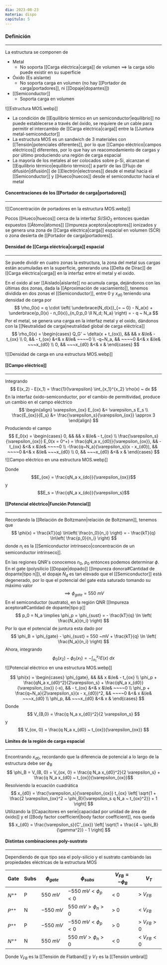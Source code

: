 ```yaml
---
dia: 2023-08-23
materia: dispo
capitulo: 5
---
```

### Definición
---
La estructura se componen de
* Metal
	* No soporta [[Carga eléctrica|carga]] de volumen $\implies$ la carga sólo puede existir en su superficie
* Óxido (Es aislante)
	* No soporta carga en volumen (no hay [[Portador de carga|portadores]], ni [[Dopaje|dopantes]])
* [[Semiconductor]]
	* Soporta carga en volumen

![[Estructura  MOS.webp]]

* La condición de [[Equilibrio térmico en un semiconductor|equilibrio]] no puede establecerse a través del óxido, se requiere de un cable para permitir el intercambio de [[Carga eléctrica|carga]] entre la [[Juntura metal-semiconductor]]
* La estructura MOS es un sandwich de 3 materiales con [[Tensión|potenciales diferentes]], por lo que [[Campo eléctrico|campos eléctricos]] diferentes, por lo que hay un reacomodamiento de cargas  y por último produciendo una región de carga espacial
* La mayoría de los metales al ser colocados sobre p-Si, alcanzan el [[Equilibrio térmico|equilibrio térmico]] a partir de las [[Flujo de difusión|difusión]] de [[Electrón|electrones]] desde el metal hacia el [[Semiconductor]] y [[Hueco|huecos]] desde el semiconductor hacia el metal

#### Concentraciones de los [[Portador de carga|portadores]]
---
![[Concentración de portadores en la estructura MOS.webp]]

Pocos [[Hueco|huecos]] cerca de la interfaz $Si$/$SiO_2$ entonces quedan expuestos [[Átomo|átomos]] [[Impureza aceptora|aceptores]] ionizados y se genera una zona de [[Carga eléctrica|carga]] espacial en volumen (SCR) o zona desierta de [[Portador de carga|portadores]].

#### Densidad de [[Carga eléctrica|carga]] espacial
---
Se puede dividir en cuatro zonas la estructura, la zona del metal sus cargas están acumuladas en la superficie, generando una [[Delta de Dirac]] de [[Carga eléctrica|carga]] en la interfaz entre el metal y el oxido.

En el oxido al ser [[Aislado|aislante]] no acumula carga, dejándonos con las últimas dos zonas, dada la [[Aproximación de vaciamiento]], tenemos dividida en dos zonas el [[Semiconductor]], entre $0$ y $x_{d0}$ teniendo una densidad de carga por $$ \rho_0(x) = q \cdot \left( \underbrace{N_d(x)}_{= ~ 0} - N_a(x) + \underbrace{p_0(x) - n_0(x)}_{n_0;p_0 \ll N_d; N_a} \right) = - q ~ N_a $$
Por el metal, se genera una carga en la interfaz metal y el oxido, dándonos con la [[Neutralidad de carga|neutralidad global de carga eléctrica]] $$ \rho_0(x) = \begin{cases} 	
	Q_G' ~ \delta(x + t_{ox}),  &&            &&   x  &\le&  - t_{ox}  \\
	0,                          && - t_{ox}   &<&  x  &\le&  ~~~~0      \\
	-q~N_a,                     &&  ~~~~0     &<&  x  &\le&  ~~~x_{d0} \\
	0,                          && ~~~x_{d0}  &<&  x  &
\end{cases} $$

![[Densidad de carga en una estructura MOS.webp]]

#### [[Campo eléctrico]]
---
Integrando $$ E(x_2) - E(x_1) = \frac{1}{\varepsilon} \int_{x_1}^{x_2} \rho(x) ~ dx $$
En la interfaz óxido-semiconductor, por el cambio de permitividad, produce un cambio en el campo eléctrico $$ \begin{align} 
	\varepsilon_{ox} E_{ox} &= \varepsilon_s E_s \\
	\frac{E_{ox}}{E_s} &= \frac{\varepsilon_s}{\varepsilon_{ox}} \approx 3
\end{align} $$
Produciendo el campo $$ E_0(x) = \begin{cases} 	
	0,                          &&            &&   x  &\le&  - t_{ox}  \\
	\frac{\varepsilon_s}{\varepsilon_{ox}} E_0(x = 0^+) = 
	\frac{qN_a x_{d0}}{\varepsilon_{ox}},    && - t_{ox}   &<&  x  &\le&  ~~~~0      \\
	-\frac{q~N_a}{\varepsilon_s}(x - x_{d0}), &&  ~~~~0     &<&  x  &\le&  ~~~x_{d0} \\
	0,                          && ~~~x_{d0}  &<&  x  &
\end{cases} $$
![[Campo eléctrico en una estructura MOS.webp]]

Donde $$E_{ox} = \frac{qN_a x_{do}}{\varepsilon_{ox}}$$ y $$E_s = \frac{qN_a x_{do}}{\varepsilon_s}$$

#### [[Potencial eléctrico|Función Potencial]] 
---
Recordando la [[Relación de Boltzmann|relación de Boltzmann]], tenemos que $$ \phi(x) = \frac{kT}{q} \ln\left( \frac{n_0}{n_i} \right) = - \frac{kT}{q} \ln\left( \frac{p_0}{n_i} \right) $$ donde $n_i$ es la [[Semiconductor intrínseco|concentración de un semiconductor intrínseco]].

En las regiones QNR's conocemos $n_0$, $p_0$ entonces podemos determinar $\phi$. 
En el gate (polysilicio [[Dopaje|dopado]] [[Impureza donora#Cantidad de dopante|tipo n]]), el dopaje $N_d$ es tan elevado que el [[Semiconductor]] está degenerado, por lo que el potencial del gate esta saturado tomando su máximo valor $$ \implies \phi_{gate} = 550 ~ mV $$
En el semiconductor (sustrato), en la región QNR [[Impureza aceptora#Cantidad de dopante|tipo p]] $$ p_0 = N_a \implies \phi_p = \phi_{sust} = - \frac{kT}{q} \ln \left( \frac{N_a}{n_i} \right) $$
Por lo que el potencial de juntura esta dado por $$ \phi_B = \phi_{gate} - \phi_{sust} = 550 ~mV + \frac{kT}{q} \ln \left( \frac{N_a}{n_i} \right) $$
Ahora, integrando $$ \phi_0(x_2) - \phi_0(x_1) = - \int_{x_1}^{x_2} E(x) ~ dx $$
![[Potencial eléctrico en una estructura MOS.webp]]

$$ \phi(x) = \begin{cases} 	
	\phi_{gate},                          
		&&            &&   x  &\le&  - t_{ox}  \\
	\phi_p + \frac{qN_a x_{d0}^2}{2\varepsilon_s} + \frac{qN_a x_{d0}}{\varepsilon_{ox}} (-x),
		&& - t_{ox}   &<&  x  &\le&  ~~~~0     \\
	\phi_p + \frac{q~N_a}{2\varepsilon_s}(x - x_{d0})^2, 
		&&  ~~~~0     &<&  x  &\le&  ~~~x_{d0} \\
	\phi_p,
		&& ~~~x_{d0}  &<&  x  &
\end{cases} $$
Donde $$ V_{B,0} = \frac{q N_a x_{d0}^2}{2 \varepsilon_s} $$ y $$ V_{ox, 0} = \frac{q N_a x_{d0} ~ t_{ox}}{\varepsilon_{ox}} $$

#### Límites de la región de carga espacial
---
Encontrando $x_{d0}$, recordando que la diferencia de potencial a lo largo de la estructura debe ser $\phi_B$ $$ \phi_B = V_{B, 0} + V_{ox, 0} = \frac{q N_a x_{d0}^2}{2 \varepsilon_s} + \frac{q N_a x_{d0} ~ t_{ox}}{\varepsilon_{ox}}$$
Resolviendo la ecuación cuadrática $$ x_{d0} = \frac{\varepsilon_s}{\varepsilon_{ox}} t_{ox} \left[ \sqrt{1 + \frac{2 \varepsilon_{ox}^2 ~ \phi_B}{\varepsilon_s q N_a ~ t_{ox}^2}} + 1 \right] $$
Utilizando la [[Capacitores en serie|capacidad por unidad de área de óxido]] y el [[Body factor coefficient|body factor coefficient]], nos queda $$ x_{d0} = \frac{\varepsilon_s}{C'_{ox}} \left[ \sqrt{1 + \frac{4 ~ \phi_B}{\gamma^2}} - 1 \right] $$
#### Distintas combinaciones poly-sustrato
---
Dependiendo de que tipo sea el poly-silicio y el sustrato cambiando las propiedades eléctricas de la estructura MOS

| Gate     | Subs | $\phi_{gate}$ | $\phi_{subs}$            | $V_{FB} = -\phi_B$ | $V_T$ |
| -------- | ---- | ------------- | ------------------------ | ------------------ | ----- |
| $N^{++}$ | P    | $550 ~ mV$    | $-550 ~ mV < \phi_p < 0$ | $< ~ 0$            | $> ~ V_{FB}$      |
| $P^{++}$ | N    | $-550 ~ mV$   | $550 ~ mV > \phi_n > 0$  | $> ~ 0$            | $< ~ V_{FB}$      |
| $P^{++}$ | P    | $-550 ~ mV$   | $-550 ~ mV < \phi_p < 0$ | $> ~ 0$            | $> ~ V_{FB} > 0$      |
| $N^{++}$ | N    | $550 ~ mV$    | $550 ~ mV > \phi_n > 0$  | $< ~ 0$            | $< ~ V_{FB} < 0$      |

Donde $V_{FB}$ es la [[Tensión de Flatband]] y $V_T$ es la [[Tensión umbral]]